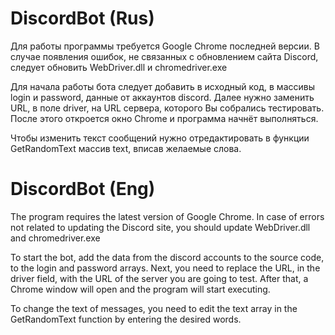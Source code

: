# DiscordBot (Rus)

Для работы программы требуется Google Chrome последней версии. В случае появления ошибок, не связанных с обновлением сайта Discord, следует обновить WebDriver.dll и chromedriver.exe

Для начала работы бота следует добавить в исходный код, в массивы login и password, данные от аккаунтов discord. Далее нужно заменить URL, в поле driver, на URL сервера, которого Вы собрались тестировать.
После этого откроется окно Chrome и программа начнёт выполняться.

Чтобы изменить текст сообщений нужно отредактировать в функции GetRandomText массив text, вписав желаемые слова.

# DiscordBot (Eng)

The program requires the latest version of Google Chrome. In case of errors not related to updating the Discord site, you should update WebDriver.dll and chromedriver.exe

To start the bot, add the data from the discord accounts to the source code, to the login and password arrays. Next, you need to replace the URL, in the driver field, with the URL of the server you are going to test.
After that, a Chrome window will open and the program will start executing.

To change the text of messages, you need to edit the text array in the GetRandomText function by entering the desired words.
